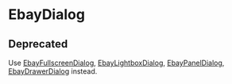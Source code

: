 # EbayDialog

## Deprecated
Use [EbayFullscreenDialog](../ebay-fullscreen-dialog), [EbayLightboxDialog](../ebay-lightbox-dialog), [EbayPanelDialog](../ebay-panel-dialog), [EbayDrawerDialog](../ebay-drawer-dialog) instead.
